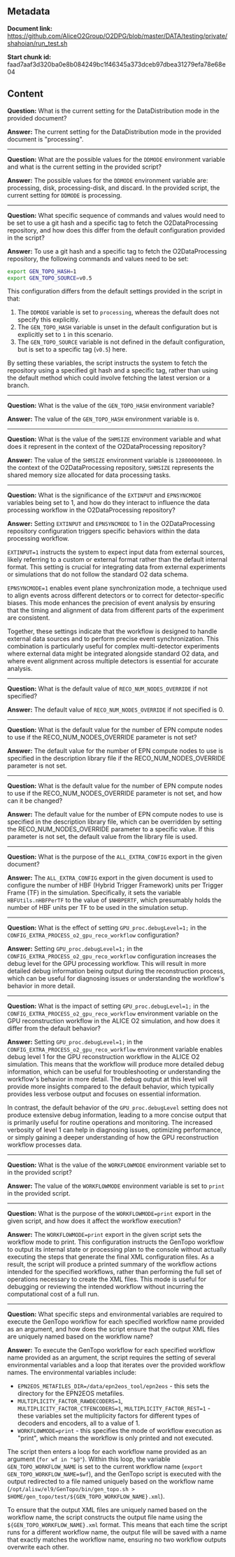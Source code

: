 ## Metadata

**Document link:** https://github.com/AliceO2Group/O2DPG/blob/master/DATA/testing/private/shahoian/run_test.sh

**Start chunk id:** faad7aaf3d320ba0e8b084249bc1f46345a373dceb97dbea31279efa78e68e04

## Content

**Question:** What is the current setting for the DataDistribution mode in the provided document?

**Answer:** The current setting for the DataDistribution mode in the provided document is "processing".

---

**Question:** What are the possible values for the `DDMODE` environment variable and what is the current setting in the provided script?

**Answer:** The possible values for the `DDMODE` environment variable are: processing, disk, processing-disk, and discard. In the provided script, the current setting for `DDMODE` is processing.

---

**Question:** What specific sequence of commands and values would need to be set to use a git hash and a specific tag to fetch the O2DataProcessing repository, and how does this differ from the default configuration provided in the script?

**Answer:** To use a git hash and a specific tag to fetch the O2DataProcessing repository, the following commands and values need to be set:
```bash
export GEN_TOPO_HASH=1
export GEN_TOPO_SOURCE=v0.5
```
This configuration differs from the default settings provided in the script in that:
1. The `DDMODE` variable is set to `processing`, whereas the default does not specify this explicitly.
2. The `GEN_TOPO_HASH` variable is unset in the default configuration but is explicitly set to `1` in this scenario.
3. The `GEN_TOPO_SOURCE` variable is not defined in the default configuration, but is set to a specific tag (`v0.5`) here.

By setting these variables, the script instructs the system to fetch the repository using a specified git hash and a specific tag, rather than using the default method which could involve fetching the latest version or a branch.

---

**Question:** What is the value of the `GEN_TOPO_HASH` environment variable?

**Answer:** The value of the `GEN_TOPO_HASH` environment variable is `0`.

---

**Question:** What is the value of the `SHMSIZE` environment variable and what does it represent in the context of the O2DataProcessing repository?

**Answer:** The value of the `SHMSIZE` environment variable is `128000000000`. In the context of the O2DataProcessing repository, `SHMSIZE` represents the shared memory size allocated for data processing tasks.

---

**Question:** What is the significance of the `EXTINPUT` and `EPNSYNCMODE` variables being set to 1, and how do they interact to influence the data processing workflow in the O2DataProcessing repository?

**Answer:** Setting `EXTINPUT` and `EPNSYNCMODE` to 1 in the O2DataProcessing repository configuration triggers specific behaviors within the data processing workflow. 

`EXTINPUT=1` instructs the system to expect input data from external sources, likely referring to a custom or external format rather than the default internal format. This setting is crucial for integrating data from external experiments or simulations that do not follow the standard O2 data schema.

`EPNSYNCMODE=1` enables event plane synchronization mode, a technique used to align events across different detectors or to correct for detector-specific biases. This mode enhances the precision of event analysis by ensuring that the timing and alignment of data from different parts of the experiment are consistent.

Together, these settings indicate that the workflow is designed to handle external data sources and to perform precise event synchronization. This combination is particularly useful for complex multi-detector experiments where external data might be integrated alongside standard O2 data, and where event alignment across multiple detectors is essential for accurate analysis.

---

**Question:** What is the default value of `RECO_NUM_NODES_OVERRIDE` if not specified?

**Answer:** The default value of `RECO_NUM_NODES_OVERRIDE` if not specified is 0.

---

**Question:** What is the default value for the number of EPN compute nodes to use if the RECO_NUM_NODES_OVERRIDE parameter is not set?

**Answer:** The default value for the number of EPN compute nodes to use is specified in the description library file if the RECO_NUM_NODES_OVERRIDE parameter is not set.

---

**Question:** What is the default value for the number of EPN compute nodes to use if the RECO_NUM_NODES_OVERRIDE parameter is not set, and how can it be changed?

**Answer:** The default value for the number of EPN compute nodes to use is specified in the description library file, which can be overridden by setting the RECO_NUM_NODES_OVERRIDE parameter to a specific value. If this parameter is not set, the default value from the library file is used.

---

**Question:** What is the purpose of the `ALL_EXTRA_CONFIG` export in the given document?

**Answer:** The `ALL_EXTRA_CONFIG` export in the given document is used to configure the number of HBF (Hybrid Trigger Framework) units per Trigger Frame (TF) in the simulation. Specifically, it sets the variable `HBFUtils.nHBFPerTF` to the value of `$NHBPERTF`, which presumably holds the number of HBF units per TF to be used in the simulation setup.

---

**Question:** What is the effect of setting `GPU_proc.debugLevel=1;` in the `CONFIG_EXTRA_PROCESS_o2_gpu_reco_workflow` configuration?

**Answer:** Setting `GPU_proc.debugLevel=1;` in the `CONFIG_EXTRA_PROCESS_o2_gpu_reco_workflow` configuration increases the debug level for the GPU processing workflow. This will result in more detailed debug information being output during the reconstruction process, which can be useful for diagnosing issues or understanding the workflow's behavior in more detail.

---

**Question:** What is the impact of setting `GPU_proc.debugLevel=1;` in the `CONFIG_EXTRA_PROCESS_o2_gpu_reco_workflow` environment variable on the GPU reconstruction workflow in the ALICE O2 simulation, and how does it differ from the default behavior?

**Answer:** Setting `GPU_proc.debugLevel=1;` in the `CONFIG_EXTRA_PROCESS_o2_gpu_reco_workflow` environment variable enables debug level 1 for the GPU reconstruction workflow in the ALICE O2 simulation. This means that the workflow will produce more detailed debug information, which can be useful for troubleshooting or understanding the workflow's behavior in more detail. The debug output at this level will provide more insights compared to the default behavior, which typically provides less verbose output and focuses on essential information.

In contrast, the default behavior of the `GPU_proc.debugLevel` setting does not produce extensive debug information, leading to a more concise output that is primarily useful for routine operations and monitoring. The increased verbosity of level 1 can help in diagnosing issues, optimizing performance, or simply gaining a deeper understanding of how the GPU reconstruction workflow processes data.

---

**Question:** What is the value of the `WORKFLOWMODE` environment variable set to in the provided script?

**Answer:** The value of the `WORKFLOWMODE` environment variable is set to `print` in the provided script.

---

**Question:** What is the purpose of the `WORKFLOWMODE=print` export in the given script, and how does it affect the workflow execution?

**Answer:** The `WORKFLOWMODE=print` export in the given script sets the workflow mode to print. This configuration instructs the GenTopo workflow to output its internal state or processing plan to the console without actually executing the steps that generate the final XML configuration files. As a result, the script will produce a printed summary of the workflow actions intended for the specified workflows, rather than performing the full set of operations necessary to create the XML files. This mode is useful for debugging or reviewing the intended workflow without incurring the computational cost of a full run.

---

**Question:** What specific steps and environmental variables are required to execute the GenTopo workflow for each specified workflow name provided as an argument, and how does the script ensure that the output XML files are uniquely named based on the workflow name?

**Answer:** To execute the GenTopo workflow for each specified workflow name provided as an argument, the script requires the setting of several environmental variables and a loop that iterates over the provided workflow names. The environmental variables include:

- `EPN2EOS_METAFILES_DIR=/data/epn2eos_tool/epn2eos` - this sets the directory for the EPN2EOS metafiles.
- `MULTIPLICITY_FACTOR_RAWDECODERS=1`, `MULTIPLICITY_FACTOR_CTFENCODERS=1`, `MULTIPLICITY_FACTOR_REST=1` - these variables set the multiplicity factors for different types of decoders and encoders, all to a value of 1.
- `WORKFLOWMODE=print` - this specifies the mode of workflow execution as "print", which means the workflow is only printed and not executed.

The script then enters a loop for each workflow name provided as an argument (`for wf in "$@"`). Within this loop, the variable `GEN_TOPO_WORKFLOW_NAME` is set to the current workflow name (`export GEN_TOPO_WORKFLOW_NAME=$wf`), and the GenTopo script is executed with the output redirected to a file named uniquely based on the workflow name (`/opt/alisw/el9/GenTopo/bin/gen_topo.sh > $HOME/gen_topo/test/${GEN_TOPO_WORKFLOW_NAME}.xml`).

To ensure that the output XML files are uniquely named based on the workflow name, the script constructs the output file name using the `${GEN_TOPO_WORKFLOW_NAME}.xml` format. This means that each time the script runs for a different workflow name, the output file will be saved with a name that exactly matches the workflow name, ensuring no two workflow outputs overwrite each other.
